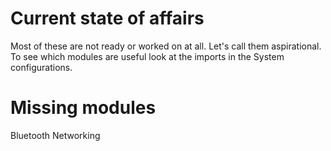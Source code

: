 # Current state of affairs

Most of these are not ready or worked on at all. Let's call them aspirational. To see which modules are useful look at the imports in the System configurations.

# Missing modules

Bluetooth
Networking

